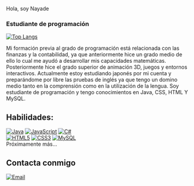 Hola, soy Nayade
### Estudiante de programación 

[![Top Langs](https://github-readme-stats.vercel.app/api/top-langs/?username=NGwyndolin&theme=tokyonight&layout=extend)](https://github.com/NGwyndolin)

Mi formación previa al grado de programación está relacionada con las finanzas y la contabilidad, ya que anteriormente hice un grado medio de ello lo cual me ayudó a desarrollar mis capacidades matemáticas. Posteriormente hice el grado superior de animación 3D, juegos y entornos interactivos. Actualmente estoy estudiando japonés por mi cuenta y preparándome por libre las pruebas de inglés ya que tengo un domino medio tanto en la comprensión como en la utilización de la lengua.
Soy estudiante de programación y tengo conocimientos en Java, CSS, HTML Y MySQL.

## Habilidades:
[![Java](https://img.shields.io/badge/JAVA-3776AB?style=for-the-badge&logo=java&logoColor=white&labelColor=101010)]()
[![JavaScript](https://img.shields.io/badge/JavaScript-FECC00?style=for-the-badge&logo=javascript&logoColor=white&labelColor=101010)]()
[![C#](https://img.shields.io/badge/CSHARP-4479A1?style=for-the-badge&logo=sharp&logoColor=white&labelColor=101010)]()
</br>
[![HTML5](https://img.shields.io/badge/HTML-E34F26?style=for-the-badge&logo=html5&logoColor=white&labelColor=101010)]()
[![CSS3](https://img.shields.io/badge/CSS3-1572B6?style=for-the-badge&logo=css3&logoColor=white&labelColor=101010)]()
[![MySQL](https://img.shields.io/badge/MySQL-4479A1?style=for-the-badge&logo=mysql&logoColor=white&labelColor=101010)]()
</br>
Próximamente más...

## Contacta conmigo

[![Email](https://img.shields.io/badge/nayade.g.marin@gmail.com-mi_email_personal-D14836?style=for-the-badge&logo=gmail&logoColor=white&labelColor=101010)](mailto:nayade.g.marin@gmail.com)
